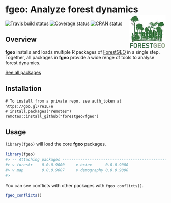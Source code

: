 
<!-- README.md is generated from README.Rmd. Please edit that file -->
fgeo: Analyze forest dynamics <img src="inst/figures/logo.png" align="right" />
===============================================================================

[![Travis build status](https://travis-ci.org/forestgeo/fgeo.svg?branch=master)](https://travis-ci.org/forestgeo/fgeo) [![Coverage status](https://codecov.io/gh/forestgeo/fgeo/branch/master/graph/badge.svg)](https://codecov.io/github/forestgeo/fgeo?branch=master) [![CRAN status](http://www.r-pkg.org/badges/version/fgeo)](https://cran.r-project.org/package=fgeo)

Overview
--------

**fgeo** installs and loads multiple R packages of [ForestGEO](http://www.forestgeo.si.edu/) in a single step. Together, all packages in **fgeo** provide a wide renge of tools to analyse forest dynamics.

[See all packages](https://forestgeo.github.io/fgeo/reference/index.html)

Installation
------------

    # To install from a private repo, see auth_token at https://goo.gl/re1LFe
    # install.packages("remotes")
    remotes::install_github("forestgeo/fgeo")

Usage
-----

`library(fgeo)` will load the core **fgeo** packages.

``` r
library(fgeo)
#> -- Attaching packages ---------------------------------------------- fgeo 0.0.0.9000 --
#> v forestr    0.0.0.9000     v bciex      0.0.0.9000
#> v map        0.0.0.9007     v demography 0.0.0.9000
#> 
```

You can see conflicts with other packages with `fgeo_conflicts()`.

``` r
fgeo_conflicts()
```
